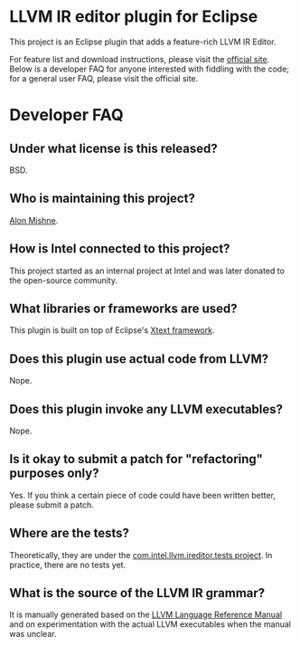 LLVM IR editor plugin for Eclipse
=================================

This project is an Eclipse plugin that adds a feature-rich LLVM IR Editor.

For feature list and download instructions, please visit the [official site](http://amishne.github.com/llvm-ir-editor). Below is a developer FAQ for anyone interested with fiddling with the code; for a general user FAQ, please visit the official site.

Developer FAQ
=============

Under what license is this released?
------------------------------------
BSD.

Who is maintaining this project?
--------------------------------
[Alon Mishne](https://github.com/amishne).

How is Intel connected to this project?
---------------------------------------
This project started as an internal project at Intel and was later donated to the open-source community.

What libraries or frameworks are used?
--------------------------------------
This plugin is built on top of Eclipse's [Xtext framework](http://www.eclipse.org/Xtext/).

Does this plugin use actual code from LLVM?
-------------------------------------------
Nope.

Does this plugin invoke any LLVM executables?
---------------------------------------------
Nope.

Is it okay to submit a patch for "refactoring" purposes only?
-------------------------------------------------------------
Yes. If you think a certain piece of code could have been written better, please submit a patch.

Where are the tests?
--------------------
Theoretically, they are under the [com.intel.llvm.ireditor.tests project](https://github.com/amishne/llvm-ir-editor/tree/master/com.intel.llvm.ireditor.tests). In practice, there are no tests yet.

What is the source of the LLVM IR grammar?
------------------------------------------
It is manually generated based on the [LLVM Language Reference Manual](http://llvm.org/docs/LangRef.html) and on experimentation with the actual LLVM executables when the manual was unclear.